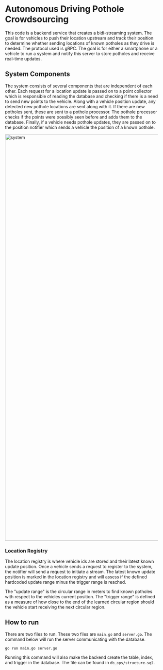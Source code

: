 # Autonomous Driving Pothole Crowdsourcing

This code is a backend service that creates a bidi-streaming system. The goal is for vehicles to push their location upstream and track their position to determine whether sending locations of known potholes as they drive is needed. The protocol used is gRPC. The goal is for either a smartphone or a vehicle to run a system and notify this server to store potholes and receive real-time updates. 

## System Components

The system consists of several components that are independent of each other. Each request for a location update is passed on to a point collector which is responsible of reading the database and checking if there is a need to send new points to the vehicle. Along with a vehicle position update, any detected new pothole locations are sent along with it. If there are new potholes sent, these are sent to a pothole processor. The pothole processor checks if the points were possibly seen before and adds them to the database. Finally, if a vehicle needs pothole updates, they are passed on to the position notifier which sends a vehicle the position of a known pothole.

<img width="1334" alt="system" src="https://github.com/user-attachments/assets/0ca12a95-1bff-46ab-abd2-8eba1b63d461">

### Location Registry

The location registry is where vehicle ids are stored and their latest known update position. Once a vehicle sends a request to register to the system, the notifier will send a request to initiate a stream. The latest known update position is marked in the location registry and will assess if the defined hardcoded update range minus the trigger range is reached.

The "update range" is the circular range in meters to find known potholes with respect to the vehicles current position. The "trigger range" is defined as a measure of how close to the end of the learned circular region should the vehicle start receiving the next circular region.

## How to run

There are two files to run. These two files are `main.go` and `server.go`. The command below will run the server communicating with the database. 

```
go run main.go server.go
```

Running this command will also make the backend create the table, index, and trigger in the database. The file can be found in `db_ops/structure.sql`.


